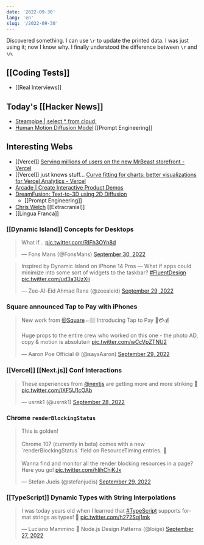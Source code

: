 ```yaml
---
date: '2022-09-30'
lang: 'en'
slug: '/2022-09-30'
---
```


Discovered something.
I can use `\r` to update the printed data.
I was just using it; now I know why.
I finally understood the difference between `\r` and `\n`.

## [[Coding Tests]]

- [[Real Interviews]]

## Today's [[Hacker News]]

- [Steampipe | select \* from cloud;](https://steampipe.io/)
- [Human Motion Diffusion Model](https://guytevet.github.io/mdm-page/) [[Prompt Engineering]]

## Interesting Webs

- [[Vercel]] [Serving millions of users on the new MrBeast storefront - Vercel](https://vercel.com/blog/serving-millions-of-users-on-the-new-mrbeast-storefront)
- [[Vercel]] just knows stuff... [Curve fitting for charts: better visualizations for Vercel Analytics - Vercel](https://vercel.com/blog/curve-fitting-for-charts-better-visualizations-for-vercel-analytics)
- [Arcade | Create Interactive Product Demos](https://www.arcade.software/)
- [DreamFusion: Text-to-3D using 2D Diffusion](https://dreamfusion3d.github.io/)
  - [[Prompt Engineering]]
- [Chris Welch](https://chriswelch.co/) [[Extracranial]]
- [[Lingua Franca]]

### [[Dynamic Island]] Concepts for Desktops

<blockquote class="twitter-tweet"><p lang="en" dir="ltr">What if... <a href="https://t.co/RIFh3OYn8d">pic.twitter.com/RIFh3OYn8d</a></p>&mdash; Fons Mans (@FonsMans) <a href="https://twitter.com/FonsMans/status/1575666743795716096?ref_src=twsrc%5Etfw">September 30, 2022</a></blockquote> <script async src="https://platform.twitter.com/widgets.js" charset="utf-8"></script>

<blockquote class="twitter-tweet"><p lang="en" dir="ltr">Inspired by Dynamic Island on iPhone 14 Pros — What if apps could minimize into some sort of widgets to the taskbar? <a href="https://twitter.com/hashtag/FluentDesign?src=hash&amp;ref_src=twsrc%5Etfw">#FluentDesign</a> <a href="https://t.co/ud3a3UzXii">pic.twitter.com/ud3a3UzXii</a></p>&mdash; Zee-Al-Eid Ahmad Rana (@zeealeid) <a href="https://twitter.com/zeealeid/status/1575501472917204992?ref_src=twsrc%5Etfw">September 29, 2022</a></blockquote> <script async src="https://platform.twitter.com/widgets.js" charset="utf-8"></script>

### Square announced Tap to Pay with iPhones

<blockquote class="twitter-tweet"><p lang="en" dir="ltr">New work from <a href="https://twitter.com/Square?ref_src=twsrc%5Etfw">@Square</a> 👉🏽 Introducing Tap to Pay 📱💳💰 <br/><br/>Huge props to the entire crew who worked on this one - the photo AD, copy &amp; motion is absolute🔥 <a href="https://t.co/wCcVpZTNU2">pic.twitter.com/wCcVpZTNU2</a></p>&mdash; Aaron Poe Official 🌐 (@saysAaron) <a href="https://twitter.com/saysAaron/status/1575288347584446470?ref_src=twsrc%5Etfw">September 29, 2022</a></blockquote> <script async src="https://platform.twitter.com/widgets.js" charset="utf-8"></script>

### [[Vercel]] [[Next.js]] Conf Interactions

<blockquote class="twitter-tweet"><p lang="en" dir="ltr">These experiences from <a href="https://twitter.com/nextjs?ref_src=twsrc%5Etfw">@nextjs</a> are getting more and more striking 🖤 <a href="https://t.co/IXF5U1cOAb">pic.twitter.com/IXF5U1cOAb</a></p>&mdash; usrnk1 (@usrnk1) <a href="https://twitter.com/usrnk1/status/1575160233739296769?ref_src=twsrc%5Etfw">September 28, 2022</a></blockquote> <script async src="https://platform.twitter.com/widgets.js" charset="utf-8"></script>

### Chrome `renderBlockingStatus`

<blockquote class="twitter-tweet"><p lang="en" dir="ltr">This is golden! <br/><br/>Chrome 107 (currently in beta) comes with a new `renderBlockingStatus` field on ResourceTiming entries. 👏<br/><br/>Wanna find and monitor all the render blocking resources in a page? Here you go! <a href="https://t.co/hlihChjKJx">pic.twitter.com/hlihChjKJx</a></p>&mdash; Stefan Judis (@stefanjudis) <a href="https://twitter.com/stefanjudis/status/1575600243277955072?ref_src=twsrc%5Etfw">September 29, 2022</a></blockquote> <script async src="https://platform.twitter.com/widgets.js" charset="utf-8"></script>

### [[TypeScript]] Dynamic Types with String Interpolations

<blockquote class="twitter-tweet"><p lang="en" dir="ltr">I was today years old when I learned that <a href="https://twitter.com/hashtag/TypeScript?src=hash&amp;ref_src=twsrc%5Etfw">#TypeScript</a> supports format strings as types! 🤯 <a href="https://t.co/h272Sqj1mk">pic.twitter.com/h272Sqj1mk</a></p>&mdash; Luciano Mammino 📕 Node.js Design Patterns (@loige) <a href="https://twitter.com/loige/status/1574800290481672194?ref_src=twsrc%5Etfw">September 27, 2022</a></blockquote> <script async src="https://platform.twitter.com/widgets.js" charset="utf-8"></script>
